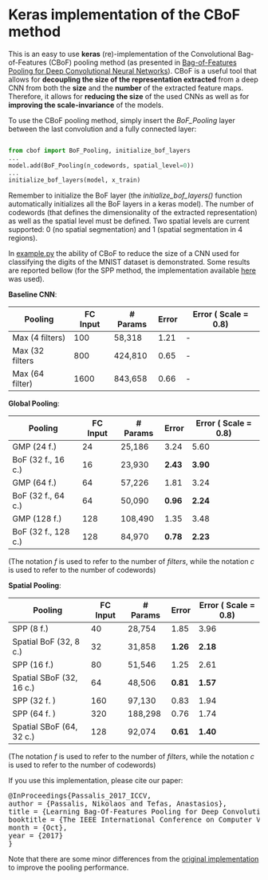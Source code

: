 
# Keras implementation of the CBoF method

This is an easy to use **keras** (re)-implementation of the Convolutional Bag-of-Features (CBoF) pooling method (as presented in [Bag-of-Features Pooling for Deep Convolutional Neural Networks](http://openaccess.thecvf.com/content_iccv_2017/html/Passalis_Learning_Bag-Of-Features_Pooling_ICCV_2017_paper.html)). CBoF is a useful tool that allows for **decoupling the size of the representation extracted** from a deep CNN from both the **size** and the **number** of the extracted feature maps. Therefore, it allows for **reducing the size** of the used CNNs as well as  for **improving the scale-invariance** of the models.

To use the CBoF pooling method, simply insert the *BoF_Pooling* layer between the last convolution and a fully connected layer:
```python

from cbof import BoF_Pooling, initialize_bof_layers
...
model.add(BoF_Pooling(n_codewords, spatial_level=0))
...
initialize_bof_layers(model, x_train)
```
Remember to initialize the BoF layer (the *initialize_bof_layers()* function automatically initializes all the BoF layers in a keras model). The number of codewords (that defines the dimensionality of the extracted representation) as well as the spatial level must be defined. Two spatial levels are current supported: 0 (no spatial segmentation) and 1 (spatial segmentation in 4 regions).


In [example.py](example.py) the ability of CBoF to reduce the size of a CNN used for classifying the digits of the MNIST dataset is demonstrated. Some results are reported bellow (for the SPP method, the implementation available [here](https://github.com/yhenon/keras-spp) was used).


**Baseline CNN**:

|Pooling  | FC Input | # Params | Error | Error ( Scale = 0.8) |
| ---             | ---   | ---       | ---   | ---   |
Max (4 filters)	  |	100   |	58,318    |	1.21  | -     |
Μax (32 filters   | 800	  | 424,810	  |	0.65	| -     |
Max (64 filter)	  | 1600	| 843,658	  |	0.66  | -     |



**Global Pooling**:


| Pooling  | FC Input | # Params | Error | Error ( Scale = 0.8) |
| ---             | ---   | ---       | ---   | ---   |
GMP (24 f.)	  | 24	  | 25,186		| 3.24  |	5.60  |
BoF (32 f., 16 c.)       |	16	  | 23,930		| **2.43**	| **3.90**	|
GMP (64 f.)	  | 64	  | 57,226		| 1.81  |	3.24  |
BoF (32 f., 64 c.)      |	64	  | 50,090		| **0.96**	| **2.24**	|
GMP (128 f.)	  | 128	  | 108,490 	| 1.35  |	3.48  |
BoF (32 f., 128 c.)      |	128	  | 84,970		| **0.78**	| **2.23**	| 

(The notation *f* is used to refer to the number of *filters*, while the notation *c* is used to refer to the number of codewords)

**Spatial Pooling**:


| Pooling  | FC Input | # Params | Error | Error ( Scale = 0.8) |
| ---             | ---   | ---       | ---   | ---   |
SPP (8 f.)	    |	40	  | 28,754	  |	1.85  |	3.96  |
Spatial BoF (32, 8 c.)      |	32	  | 31,858		| **1.26**	| **2.18**	| 
SPP (16 f.)    |	80	  | 51,546	  |	1.25  |	2.61  |
Spatial SBoF (32, 16 c.)     |	64	  | 48,506	  |	**0.81**	| **1.57**  |	
SPP (32 f. )   |	160	  | 97,130	  |	0.83  |	1.94  |
SPP (64 f. )   |	320	  | 188,298		  |	0.76  |	1.74  |
Spatial SBoF (64, 32 c.)	    |128	  | 92,074	  |	**0.61**	| **1.40**	| 

					
(The notation *f* is used to refer to the number of *filters*, while the notation *c* is used to refer to the number of codewords)         

If you use this implementation, please cite our paper:

<pre>
@InProceedings{Passalis_2017_ICCV,
author = {Passalis, Nikolaos and Tefas, Anastasios},
title = {Learning Bag-Of-Features Pooling for Deep Convolutional Neural Networks},
booktitle = {The IEEE International Conference on Computer Vision (ICCV)},
month = {Oct},
year = {2017}
}
</pre>

Note that there are some minor differences from the [original implementation](https://github.com/passalis/cbof) to improve the pooling performance.
